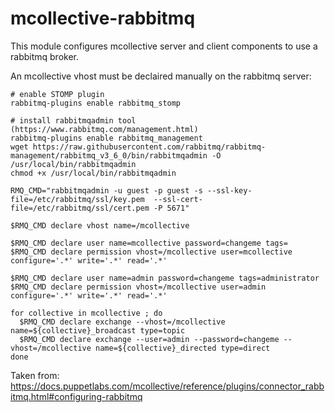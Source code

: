 # mcollective-rabbitmq

This module configures mcollective server and client components to use a rabbitmq broker.

An mcollective vhost must be declaired manually on the rabbitmq server:

```
# enable STOMP plugin
rabbitmq-plugins enable rabbitmq_stomp

# install rabbitmqadmin tool (https://www.rabbitmq.com/management.html)
rabbitmq-plugins enable rabbitmq_management
wget https://raw.githubusercontent.com/rabbitmq/rabbitmq-management/rabbitmq_v3_6_0/bin/rabbitmqadmin -O /usr/local/bin/rabbitmqadmin
chmod +x /usr/local/bin/rabbitmqadmin

RMQ_CMD="rabbitmqadmin -u guest -p guest -s --ssl-key-file=/etc/rabbitmq/ssl/key.pem  --ssl-cert-file=/etc/rabbitmq/ssl/cert.pem -P 5671"

$RMQ_CMD declare vhost name=/mcollective

$RMQ_CMD declare user name=mcollective password=changeme tags=
$RMQ_CMD declare permission vhost=/mcollective user=mcollective configure='.*' write='.*' read='.*'

$RMQ_CMD declare user name=admin password=changeme tags=administrator
$RMQ_CMD declare permission vhost=/mcollective user=admin configure='.*' write='.*' read='.*'

for collective in mcollective ; do
  $RMQ_CMD declare exchange --vhost=/mcollective name=${collective}_broadcast type=topic
  $RMQ_CMD declare exchange --user=admin --password=changeme --vhost=/mcollective name=${collective}_directed type=direct
done
```

Taken from: https://docs.puppetlabs.com/mcollective/reference/plugins/connector_rabbitmq.html#configuring-rabbitmq
